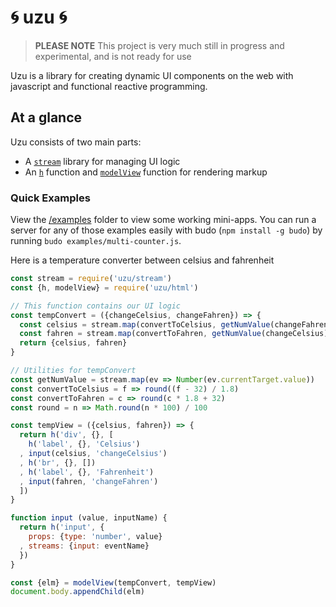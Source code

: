 # :cyclone: uzu :cyclone:

> **PLEASE NOTE** This project is very much still in progress and experimental, and is not ready for use

Uzu is a library for creating dynamic UI components on the web with javascript and functional reactive programming.

## At a glance

Uzu consists of two main parts:
* A [`stream`](/stream) library for managing UI logic
* An [`h`](/html) function and [`modelView`](/html) function for rendering markup

### Quick Examples

View the [/examples](/examples) folder to view some working mini-apps. You can run a server for any of those examples easily with budo (`npm install -g budo`) by running `budo examples/multi-counter.js`.

Here is a temperature converter between celsius and fahrenheit

```js
const stream = require('uzu/stream')
const {h, modelView} = require('uzu/html')

// This function contains our UI logic
const tempConvert = ({changeCelsius, changeFahren}) => {
  const celsius = stream.map(convertToCelsius, getNumValue(changeFahren))
  const fahren = stream.map(convertToFahren, getNumValue(changeCelsius))
  return {celsius, fahren}
}

// Utilities for tempConvert
const getNumValue = stream.map(ev => Number(ev.currentTarget.value))
const convertToCelsius = f => round((f - 32) / 1.8)
const convertToFahren = c => round(c * 1.8 + 32)
const round = n => Math.round(n * 100) / 100

const tempView = ({celsius, fahren}) => {
  return h('div', {}, [
    h('label', {}, 'Celsius')
  , input(celsius, 'changeCelsius')
  , h('br', {}, [])
  , h('label', {}, 'Fahrenheit')
  , input(fahren, 'changeFahren')
  ])
}

function input (value, inputName) {
  return h('input', {
    props: {type: 'number', value}
  , streams: {input: eventName}
  })
}

const {elm} = modelView(tempConvert, tempView)
document.body.appendChild(elm)
```

